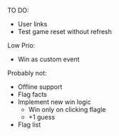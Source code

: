 TO DO:
- User links
- Test game reset without refresh

Low Prio:
- Win as custom event

Probably not:
- Offline support
- Flag facts
- Implement new win logic
    - Win only on clicking flagle
    - +1 guess
- Flag list